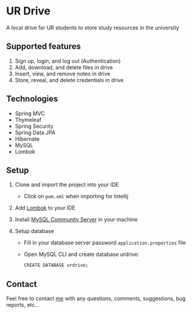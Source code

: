 # UR Drive

A local drive for UR students to store study resources in the university

## Supported features

1. Sign up, login, and log out (Authentication)
2. Add, download, and delete files in drive
3. Insert, view, and remove notes in drive
4. Store, reveal, and delete credentials in drive

## Technologies

- Spring MVC
- Thymeleaf
- Spring Security
- Spring Data JPA
- Hibernate
- MySQL
- Lombok

## Setup

1. Clone and import the project into your IDE 

   - Click on `pom.xml` when importing for Intellij

2. Add [Lombok](https://projectlombok.org/) to your IDE

3. Install [MySQL Community Server](https://dev.mysql.com/downloads/mysql/) in your machine

4. Setup database

   - Fill in your database server password `application.properties` file

   - Open MySQL CLI and create database urdrive:

     ```sh
     CREATE DATABASE urdrive;
     ```

## Contact

Feel free to contact [me](hle7@u.rochester.edu) with any questions, comments, suggestions, bug reports, etc...